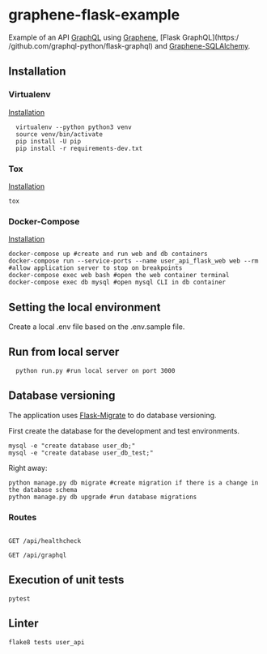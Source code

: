 # graphene-flask-example

Example of an API [GraphQL](http://graphql.org/) using [Graphene](http://docs.graphene-python.org/en/latest/quickstart/), [Flask GraphQL](https:/ /github.com/graphql-python/flask-graphql) and [Graphene-SQLAlchemy](http://docs.graphene-python.org/projects/sqlalchemy/en/latest/).

## Installation

### Virtualenv

[Installation](https://virtualenv.pypa.io/en/stable/installation/)

```
  virtualenv --python python3 venv
  source venv/bin/activate
  pip install -U pip
  pip install -r requirements-dev.txt
```

### Tox

[Installation](https://tox.readthedocs.io/en/latest/)

```
tox
```

### Docker-Compose

[Installation](https://docs.docker.com/compose/install/)

```
docker-compose up #create and run web and db containers
docker-compose run --service-ports --name user_api_flask_web web --rm #allow application server to stop on breakpoints
docker-compose exec web bash #open the web container terminal
docker-compose exec db mysql #open mysql CLI in db container
```

## Setting the local environment

Create a local .env file based on the .env.sample file.

## Run from local server

```
  python run.py #run local server on port 3000
```

## Database versioning

The application uses [Flask-Migrate](https://github.com/miguelgrinberg/Flask-Migrate) to do database versioning.

First create the database for the development and test environments.

```
mysql -e "create database user_db;"
mysql -e "create database user_db_test;"
```

Right away:

```
python manage.py db migrate #create migration if there is a change in the database schema
python manage.py db upgrade #run database migrations
```

### Routes

```

GET /api/healthcheck

GET /api/graphql

```

## Execution of unit tests

```
pytest
```

## Linter

```
flake8 tests user_api
```